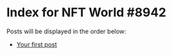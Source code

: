 # Index for NFT World #8942
Posts will be displayed in the order below:

- [Your first post](./001-first.md)

